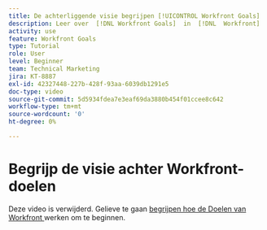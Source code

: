 ```yaml
---
title: De achterliggende visie begrijpen [!UICONTROL Workfront Goals]
description: Leer over  [!DNL Workfront Goals]  in  [!DNL  Workfront]  van het team van het Product.
activity: use
feature: Workfront Goals
type: Tutorial
role: User
level: Beginner
team: Technical Marketing
jira: KT-8887
exl-id: 42327448-227b-428f-93aa-6039db1291e5
doc-type: video
source-git-commit: 5d5934fdea7e3eaf69da3880b454f01ccee8c642
workflow-type: tm+mt
source-wordcount: '0'
ht-degree: 0%

---
```


# Begrijp de visie achter Workfront-doelen

Deze video is verwijderd. Gelieve te gaan [ begrijpen hoe de Doelen van Workfront ](/help/workfront-goals/establish-a-vision-for-your-org/understand-how-workfront-goals-works.md) werken om te beginnen.
